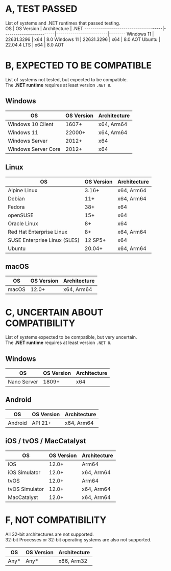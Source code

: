 # A, TEST PASSED
List of systems and .NET runtimes that passed testing.  
OS                                    | OS Version              | Architecture            | .NET
--------------------------------------|-------------------------|-------------------------|--------
Windows 11                            | 22631.3296              | x64                     | 8.0 
Windows 11                            | 22631.3296              | x64                     | 8.0 AOT 
Ubuntu                                | 22.04.4 LTS             | x64                     | 8.0 AOT 



# B, EXPECTED TO BE COMPATIBLE
List of systems not tested, but expected to be compatible.  
The **.NET runtime** requires at least version `.NET 8`.  
  
## Windows
OS                                    | OS Version              | Architecture            
--------------------------------------|-------------------------|-------------------------
Windows 10 Client                     | 1607+                   | x64, Arm64              
Windows 11                            | 22000+                  | x64, Arm64              
Windows Server                        | 2012+                   | x64                     
Windows Server Core                   | 2012+                   | x64                     

## Linux
OS                                    | OS Version              | Architecture            
--------------------------------------|-------------------------|-------------------------
Alpine Linux                          | 3.16+                   | x64, Arm64              
Debian                                | 11+                     | x64, Arm64              
Fedora                                | 38+                     | x64                     
openSUSE                              | 15+                     | x64                     
Oracle Linux                          | 8+                      | x64                     
Red Hat Enterprise Linux              | 8+                      | x64, Arm64              
SUSE Enterprise Linux (SLES)          | 12 SP5+                 | x64                     
Ubuntu                                | 20.04+                  | x64, Arm64              

## macOS
OS                                    | OS Version              | Architecture            
--------------------------------------|-------------------------|-------------------------
macOS                                 | 12.0+                   | x64, Arm64              



# C, UNCERTAIN ABOUT COMPATIBILITY
List of systems expected to be compatible, but very uncertain.  
The **.NET runtime** requires at least version `.NET 8`.  
  
## Windows
OS                                    | OS Version              | Architecture            
--------------------------------------|-------------------------|-------------------------
Nano Server                           | 1809+                   | x64                     

## Android
OS                                    | OS Version              | Architecture            
--------------------------------------|-------------------------|-------------------------
Android                               | API 21+                 | x64, Arm64              

## iOS / tvOS / MacCatalyst
OS                                    | OS Version              | Architecture            
--------------------------------------|-------------------------|-------------------------
iOS                                   | 12.0+                   | Arm64                   
iOS Simulator                         | 12.0+                   | x64, Arm64              
tvOS                                  | 12.0+                   | Arm64                   
tvOS Simulator                        | 12.0+                   | x64, Arm64              
MacCatalyst                           | 12.0+                   | x64, Arm64              



# F, NOT COMPATIBILITY
All 32-bit architectures are not supported.  
32-bit Processes or 32-bit operating systems are also not supported.  
  
OS                                    | OS Version              | Architecture            
--------------------------------------|-------------------------|-------------------------
Any*                                  | Any*                    | x86, Arm32
